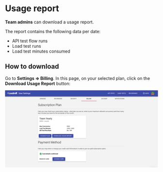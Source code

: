 # Usage report

**Team admins** can download a usage report.

The report contains the following data per date:

* API test flow runs
* Load test runs
* Load test minutes consumed

## How to download

Go to **Settings =&gt; Billing**. In this page, on your selected plan, click on the **Download Usage Report** button:

![Download Usage Report](../../.gitbook/assets/image%20%2827%29.png)



